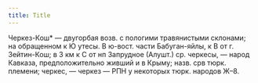 ```yaml
---
title: Title
---
```


Черкез-Кош* — двугорбая возв. с пологими травянистыми склонами; на обращенном к
Ю утесы. В ю-вост. части Бабуган-яйлы, к В от г. Зейтин-Кош; в 3 км к С от нп
Запрудное (Алушт.) ср. черкесы, — народ Кавказа, предположительно живший и в
Крыму; назв. срв тюрк. племени; черкес, — черкез — РПН у некоторых тюрк. народов
Ж–8.
